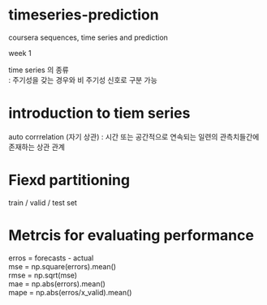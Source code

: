 # timeseries-prediction
coursera sequences, time series and prediction

week 1

time series 의 종류   
: 주기성을 갖는 경우와 비 주기성 신호로 구분 가능

# introduction to tiem series 
auto corrrelation (자기 상관) : 시간 또는 공간적으로 연속되는 일련의 관측치들간에 존재하는 상관 관계

# Fiexd partitioning    
train / valid / test set    

# Metrcis for evaluating performance   

erros = forecasts - actual   
mse = np.square(errors).mean()   
rmse = np.sqrt(mse)   
mae = np.abs(errors).mean()    
mape = np.abs(erros/x_valid).mean()   
